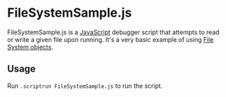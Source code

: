 # FileSystemSample.js

FileSystemSample.js is a [JavaScript](https://docs.microsoft.com/en-us/windows-hardware/drivers/debugger/javascript-debugger-scripting) debugger script that attempts to read or write a given file upon running. It's a very basic example of using [File System objects](https://docs.microsoft.com/en-us/windows-hardware/drivers/debugger/dbgmodel-namespace-file-system).

## Usage
Run `.scriptrun FileSystemSample.js` to run the script.
